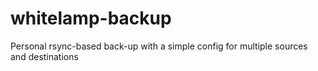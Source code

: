 # whitelamp-backup
Personal rsync-based back-up with a simple config for multiple sources and destinations
